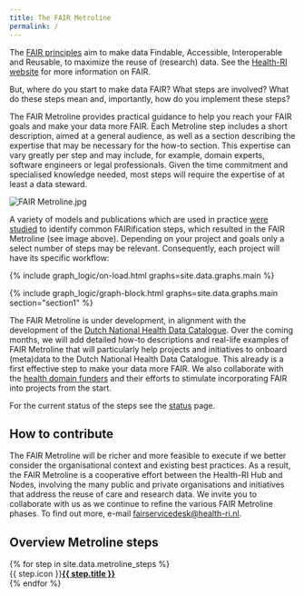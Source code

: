 ```yaml
---
title: The FAIR Metroline
permalink: /
---
```


The [FAIR principles](https://www.go-fair.org/fair-principles/) aim to make data Findable, Accessible, Interoperable and Reusable, to maximize the reuse of (research) data. See the [Health-RI website](https://www.health-ri.nl/en/about/organisation/fair-data) for more information on FAIR. 

But, where do you start to make data FAIR? What steps are involved? What do these steps mean and, importantly, how do you implement these steps? 

The FAIR Metroline provides practical guidance to help you reach your FAIR goals and make your data more FAIR. Each Metroline step includes a short description, aimed at a general audience, as well as a section describing the expertise that may be necessary for the how-to section. This expertise can vary greatly per step and may include, for example, domain experts, software engineers or legal professionals. Given the time commitment and specialised knowledge needed, most steps will require the expertise of at least a data steward.

![FAIR Metroline.jpg]({{site.baseurl}}/assets/img/main/FAIR%20Metroline.jpg)

A variety of models and publications which are used in practice [were studied](https://zenodo.org/records/7867293) to identify common FAIRification steps, which resulted in the FAIR Metroline (see image above). Depending on your project and goals only a select number of steps may be relevant. Consequently, each project will have its specific workflow: 

<script src="https://cdn.jsdelivr.net/npm/mermaid@11.6.0/dist/mermaid.min.js"></script>
{% include graph_logic/on-load.html graphs=site.data.graphs.main %}
<script src="assets/js/graphController.js"></script>
{% include graph_logic/graph-block.html graphs=site.data.graphs.main section="section1" %}


[//]: # (![FAIR workflow image.png]&#40;assets/img/main/FAIR%20workflow%20image.png&#41;)


The FAIR Metroline is under development, in alignment with the development of the [Dutch National Health Data Catalogue](https://catalog.accesshealthdata.nl/). Over the coming months, we will add detailed how-to descriptions and real-life examples of FAIR Metroline that will particularly help projects and initiatives to onboard (meta)data to the Dutch National Health Data Catalogue. This already is a first effective step to make your data more FAIR. We also collaborate with the [health domain funders](https://health-ri.atlassian.net/wiki/spaces/FSD/pages/33816783) and their efforts to stimulate incorporating FAIR into projects from the start. 

For the current status of the steps see the [status](fair_metroline_status) page.

## How to contribute

The FAIR Metroline will be richer and more feasible to execute if we better consider the organisational context and existing best practices. As a result, the FAIR Metroline is a cooperative effort between the Health-RI Hub and Nodes, involving the many public and private organisations and initiatives that address the reuse of care and research data. We invite you to collaborate with us as we continue to refine the various FAIR Metroline phases. To find out more, e-mail <a href="mailto:fairservicedesk@health-ri.nl">fairservicedesk@health-ri.nl</a>.


## Overview Metroline steps
[//]: # (build the grid with an overview of the metroline steps, including an icon)
<div class="metroline-grid">
  {% for step in site.data.metroline_steps %}
    <div class="metroline-grid-cell">
      <span class="icon">{{ step.icon }}</span><a href="{{ step.url }}"><b>{{ step.title }}</b></a>
    </div>
  {% endfor %}
</div>